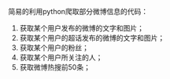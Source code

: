 简易的利用python爬取部分微博信息的代码：
1. 获取某个用户发布的微博的文字和图片；
2. 获取某个用户的超话发布的微博的文字和图片；
3. 获取某个用户的粉丝；
4. 获取某个用户所关注的人；
5. 获取微博热搜前50条；
